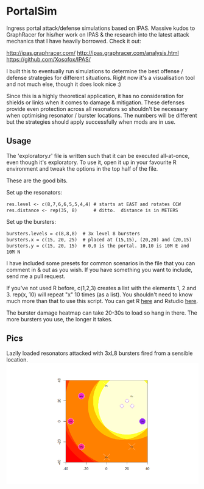 PortalSim
=========

Ingress portal attack/defense simulations based on IPAS.  Massive kudos to GraphRacer for his/her work on IPAS & the research into the latest attack mechanics that I have heavily borrowed.  Check it out:

http://ipas.graphracer.com/
http://ipas.graphracer.com/analysis.html
https://github.com/Xosofox/IPAS/

I built this to eventually run simulations to determine the best offense / defense strategies for different situations.  Right now it's a visualisation tool and not much else, though it does look nice :)

Since this is a highly theoretical application, it has no consideration for shields or links when it comes to damage & mitigation.  These defenses provide even protection across all resonators so shouldn't be necessary when optimising resonator / burster locations.  The numbers will be different but the strategies should apply successfully when mods are in use.

Usage
-----
The 'exploratory.r' file is written such that it can be executed all-at-once, even though it's exploratory.  To use it, open it up in your favourite R environment and tweak the options in the top half of the file.

These are the good bits.

Set up the resonators:

    res.level <- c(8,7,6,6,5,5,4,4) # starts at EAST and rotates CCW
    res.distance <- rep(35, 8)      # ditto.  distance is in METERS

Set up the bursters:

    bursters.levels = c(8,8,8)  # 3x level 8 bursters
    bursters.x = c(15, 20, 25)  # placed at (15,15), (20,20) and (20,15)
    bursters.y = c(15, 20, 15)  # 0,0 is the portal. 10,10 is 10M E and 10M N

I have included some presets for common scenarios in the file that you can comment in & out as you wish.  If you have something you want to include, send me a pull request.

If you've not used R before, c(1,2,3) creates a list with the elements 1, 2 and 3.  rep(x, 10) will repeat "x" 10 times (as a list).  You shouldn't need to know much more than that to use this script.  You can get R [here](http://www.r-project.org/) and Rstudio [here](http://www.rstudio.org/).

The burster damage heatmap can take 20-30s to load so hang in there.  The more bursters you use, the longer it takes.

Pics
----
Lazily loaded resonators attacked with 3xL8 bursters fired from a sensible location.
![Lazy loading attack](pics/lazyload.png)
